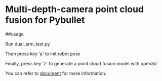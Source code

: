 # Multi-depth-camera point cloud fusion for Pybullet

##usage

Run dual_arm_test.py

Then press key 'a' to init robot pose

Finally, press key 'z' to generate a point cloud fusion model with open3d


You can refer to [document](https://blog.csdn.net/wtd2000/article/details/136393765) for more information.
